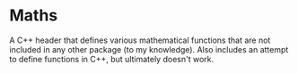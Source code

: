 # Maths
A C++ header that defines various mathematical functions that are not included in any other package (to my knowledge). Also includes an attempt to define functions in C++, but ultimately doesn't work.
